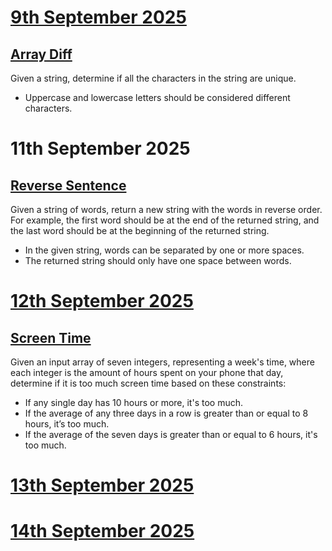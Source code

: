 # <u> 9th September 2025 </u> <br>
## <u> Array Diff </u> <br>
Given a string, determine if all the characters in the string are unique.<br>
* Uppercase and lowercase letters should be considered different characters.<br>
# 11th September 2025</u> <br>
## <u> Reverse Sentence </u> <br>
Given a string of words, return a new string with the words in reverse order. For example, the first word should be at the end of the returned string, and the last word should be at the beginning of the returned string.<br>
* In the given string, words can be separated by one or more spaces.<br>
* The returned string should only have one space between words.<br>
# <u> 12th September 2025 </u> <br>
## <u> Screen Time </u>
Given an input array of seven integers, representing a week's time, where each integer is the amount of hours spent on your phone that day, determine if it is too much screen time based on these constraints:<br>
* If any single day has 10 hours or more, it's too much.
* If the average of any three days in a row is greater than or equal to 8 hours, it’s too much.
* If the average of the seven days is greater than or equal to 6 hours, it's too much.
# <u> 13th September 2025 </u>
# <u> 14th September 2025 </u>
